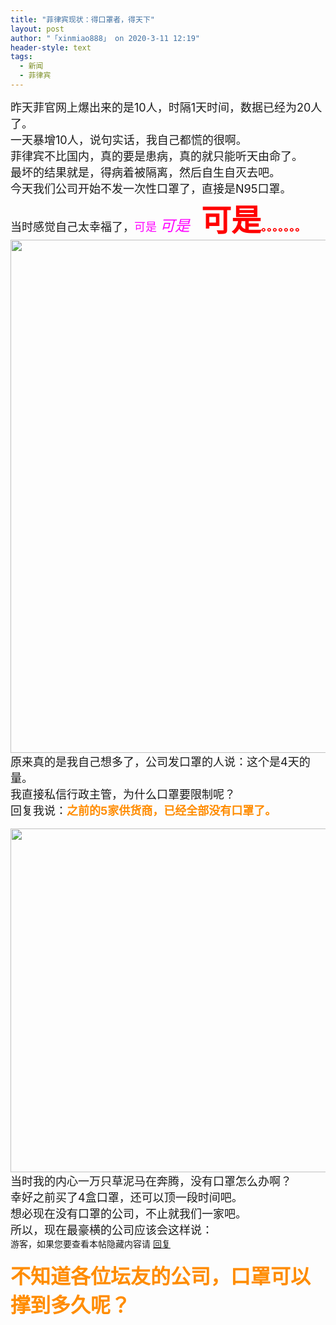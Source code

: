 ```yaml
---
title: "菲律宾现状：得口罩者，得天下"
layout: post
author: "「xinmiao888」 on 2020-3-11 12:19"
header-style: text
tags:
  - 新闻
  - 菲律宾
---
```


<head>
 <script type="text/javascript">replyreload += ',' + 6375694;</script>
</head>
<body>
 <font size="4">昨天菲官网上爆出来的是10人，时隔1天时间，数据已经为20人了。</font>
 <br> 
 <font size="4">一天暴增10人，说句实话，我自己都慌的很啊。</font>
 <br> 
 <font size="4">菲律宾不比国内，真的要是患病，真的就只能听天由命了。</font>
 <br> 
 <font size="4">最坏的结果就是，得病着被隔离，然后自生自灭去吧。</font>
 <br> 
 <font size="4">今天我们公司开始不发一次性口罩了，直接是N95口罩。</font>
 <br> 
 <font size="4">当时感觉自己太幸福了，<font color="#ff00ff">可是 </font></font>
 <font size="5"><font color="#ff00ff"><i>可是</i></font></font>
 <font size="4">&nbsp;&nbsp;</font>
 <font color="#ff0000"><strong><font size="7">可是</font><font size="4">。。。。。。。</font></strong></font>
 <br> 
 <ignore_js_op> 
  <img aid="1340304" src="https://bbs.boniu123.cc/data/attachment/forum/202003/09/183227dx93bbbg5b9zg3xo.png" zoomfile="data/attachment/forum/202003/09/183227dx93bbbg5b9zg3xo.png" file="data/attachment/forum/202003/09/183227dx93bbbg5b9zg3xo.png" width="821" inpost="1"> 
  <div class="tip tip_4 aimg_tip" id="aimg_1340304_menu" style="position: absolute; display: none" disautofocus="true"> 
   <div class="xs0"> 
    <p><strong>想多了.png</strong> <em class="xg1">(73.98 KB, 下载次数: 0)</em></p> 
    <p> <a href="forum.php?mod=attachment&amp;aid=MTM0MDMwNHw4OGNmYmU5OXwxNTgzOTAzNDIyfDB8NTc2OTM2&amp;nothumb=yes" target="_blank">下载附件</a> &nbsp;<a href="javascript:;" onclick="showWindow(this.id, this.getAttribute('url'), 'get', 0);" id="savephoto_1340304" url="home.php?mod=spacecp&amp;ac=album&amp;op=saveforumphoto&amp;aid=1340304&amp;handlekey=savephoto_1340304">保存到相册</a> </p> 
    <p class="xg1 y"><span title="2020-3-9 18:32">前天&nbsp;18:32</span> 上传</p> 
   </div> 
   <div class="tip_horn"></div> 
  </div> 
 </ignore_js_op> 
 <br> 
 <font size="4">原来真的是我自己想多了，公司发口罩的人说：这个是4天的量。</font>
 <br> 
 <font size="4">我直接私信行政主管，为什么口罩要限制呢？</font>
 <br> 
 <font size="4">回复我说：<strong><font color="#ff8c00">之前的5家供货商，已经全部没有口罩了。</font></strong></font>
 <br> 
 <br> 
 <font size="4"> 
  <ignore_js_op> 
   <img aid="1340309" src="https://bbs.boniu123.cc/data/attachment/forum/202003/09/183457ljlbgkmbrrag6wqw.png" zoomfile="data/attachment/forum/202003/09/183457ljlbgkmbrrag6wqw.png" file="data/attachment/forum/202003/09/183457ljlbgkmbrrag6wqw.png" width="550" inpost="1"> 
   <div class="tip tip_4 aimg_tip" id="aimg_1340309_menu" style="position: absolute; display: none" disautofocus="true"> 
    <div class="xs0"> 
     <p><strong>我的天.png</strong> <em class="xg1">(214.51 KB, 下载次数: 0)</em></p> 
     <p> <a href="forum.php?mod=attachment&amp;aid=MTM0MDMwOXw1NDljMDdlY3wxNTgzOTAzNDIyfDB8NTc2OTM2&amp;nothumb=yes" target="_blank">下载附件</a> &nbsp;<a href="javascript:;" onclick="showWindow(this.id, this.getAttribute('url'), 'get', 0);" id="savephoto_1340309" url="home.php?mod=spacecp&amp;ac=album&amp;op=saveforumphoto&amp;aid=1340309&amp;handlekey=savephoto_1340309">保存到相册</a> </p> 
     <p class="xg1 y"><span title="2020-3-9 18:34">前天&nbsp;18:34</span> 上传</p> 
    </div> 
    <div class="tip_horn"></div> 
   </div> 
  </ignore_js_op> </font>
 <br> 
 <font size="4">当时我的内心一万只草泥马在奔腾，没有口罩怎么办啊？</font>
 <br> 
 <font size="4">幸好之前买了4盒口罩，还可以顶一段时间吧。</font>
 <br> 
 <font size="4">想必现在没有口罩的公司，不止就我们一家吧。</font>
 <br> 
 <font size="4">所以，现在最豪横的公司应该会这样说：</font>
 <br> 
 <div class="locked">
   游客，如果您要查看本帖隐藏内容请 
  <a href="forum.php?mod=post&amp;action=reply&amp;fid=2&amp;tid=576936" onclick="showWindow('reply', this.href)">回复</a> 
 </div>
 <br> 
 <font size="6"><font color="#ff8c00"><strong>不知道各位坛友的公司，口罩可以撑到多久呢？</strong></font></font>
 <br>
</body>


